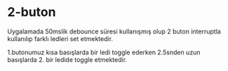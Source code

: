 # 2-buton


Uygalamada 50mslik debounce süresi kullanışmış olup 2 buton interruptla kullanılıp farklı ledleri set etmektedir.



1.butonumuz kısa basışlarda bir ledi toggle ederken 2.5snden uzun basışlarda 2. bir ledide toggle etmektedir.


